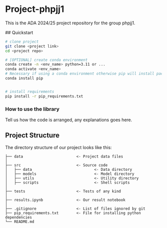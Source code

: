 # Project-phpjj1
This is the ADA 2024/25 project repository for the group phpjj1.

## Quickstart

```bash
# clone project
git clone <project link>
cd <project repo>

# [OPTIONAL] create conda environment
conda create -n <env_name> python=3.11 or ...
conda activate <env_name>
# Necessary if using a conda environment otherwise pip will install packages globally even if the conda environment is active
conda install pip


# install requirements
pip install -r pip_requirements.txt
```



### How to use the library
Tell us how the code is arranged, any explanations goes here.



## Project Structure

The directory structure of our project looks like this:

```
├── data                        <- Project data files
│
├── src                         <- Source code
│   ├── data                            <- Data directory
│   ├── models                          <- Model directory
│   ├── utils                           <- Utility directory
│   ├── scripts                         <- Shell scripts
│
├── tests                       <- Tests of any kind
│
├── results.ipynb               <- Our result notebook
│
├── .gitignore                  <- List of files ignored by git
├── pip_requirements.txt        <- File for installing python dependencies
└── README.md
```
